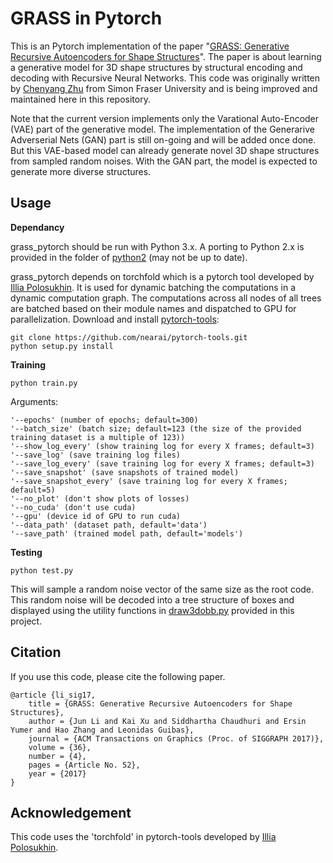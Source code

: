 # GRASS in Pytorch
This is an Pytorch implementation of the paper "[GRASS: Generative Recursive Autoencoders for Shape Structures](http://kevinkaixu.net/projects/grass.html)". The paper is about learning a generative model for 3D shape structures by structural encoding and decoding with Recursive Neural Networks. This code was originally written by [Chenyang Zhu](http://www.sfu.ca/~cza68/) from Simon Fraser University and is being improved and maintained here in this repository.

Note that the current version implements only the Varational Auto-Encoder (VAE) part of the generative model. The implementation of the Generarive Adverserial Nets (GAN) part is still on-going and will be added once done. But this VAE-based model can already generate novel 3D shape structures from sampled random noises. With the GAN part, the model is expected to generate more diverse structures.

## Usage
**Dependancy**

grass_pytorch should be run with Python 3.x. A porting to Python 2.x is provided in the folder of [python2](https://github.com/kevin-kaixu/grass_pytorch/tree/master/python2) (may not be up to date).

grass_pytorch depends on torchfold which is a pytorch tool developed by [Illia Polosukhin](https://github.com/ilblackdragon). It is used for dynamic batching the computations in a dynamic computation graph. The computations across all nodes of all trees are batched based on their module names and dispatched to GPU for parallelization. Download and install [pytorch-tools](https://github.com/nearai/pytorch-tools):
```
git clone https://github.com/nearai/pytorch-tools.git
python setup.py install
```

**Training**
```
python train.py
```
Arguments:
```
'--epochs' (number of epochs; default=300)
'--batch_size' (batch size; default=123 (the size of the provided training dataset is a multiple of 123))
'--show_log_every' (show training log for every X frames; default=3)
'--save_log' (save training log files)
'--save_log_every' (save training log for every X frames; default=3)
'--save_snapshot' (save snapshots of trained model)
'--save_snapshot_every' (save training log for every X frames; default=5)
'--no_plot' (don't show plots of losses)
'--no_cuda' (don't use cuda)
'--gpu' (device id of GPU to run cuda)
'--data_path' (dataset path, default='data')
'--save_path' (trained model path, default='models')
```

**Testing**
```
python test.py
```
This will sample a random noise vector of the same size as the root code. This random noise will be decoded into a tree structure of boxes and displayed using the utility functions in [draw3dobb.py](https://github.com/kevin-kaixu/grass_pytorch/blob/master/draw3dOBB.py) provided in this project.

## Citation
If you use this code, please cite the following paper.
```
@article {li_sig17,
	title = {GRASS: Generative Recursive Autoencoders for Shape Structures},
	author = {Jun Li and Kai Xu and Siddhartha Chaudhuri and Ersin Yumer and Hao Zhang and Leonidas Guibas},
	journal = {ACM Transactions on Graphics (Proc. of SIGGRAPH 2017)},
	volume = {36},
	number = {4},
	pages = {Article No. 52},
	year = {2017}
}
```

## Acknowledgement
This code uses the 'torchfold' in pytorch-tools developed by [Illia Polosukhin](https://github.com/ilblackdragon).
